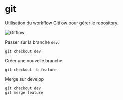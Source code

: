 # git

Utilisation du workflow [Gitflow](https://www.atlassian.com/fr/git/tutorials/comparing-workflows/gitflow-workflow) pour gérer le repository.

![Gitflow](https://cdn-images-1.medium.com/max/1600/1*L0jHGLTJwZO5CTtpsn-dKA.png)

Passer sur la branche `dev`.

```git
git checkout dev
```

Créer une nouvelle branche 

```git
git checkout -b feature
```

Merge sur develop

```git
git checkout dev
git merge feature
```
